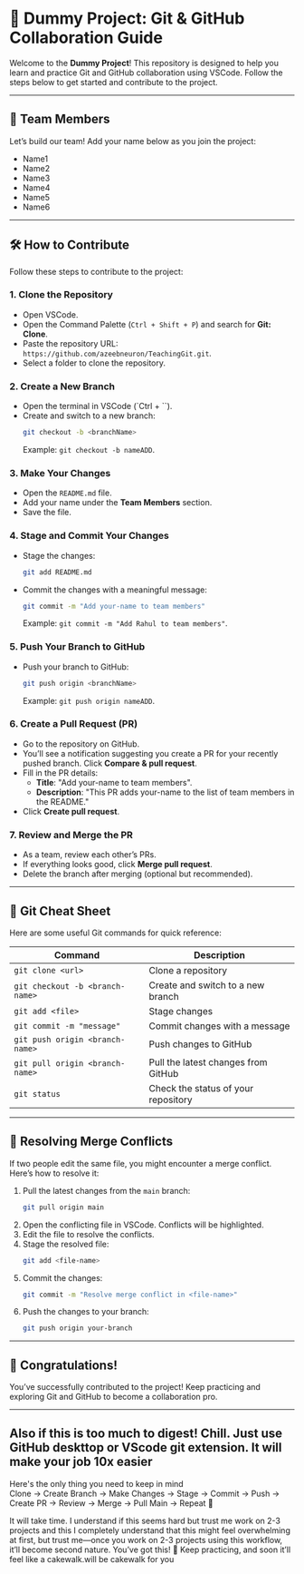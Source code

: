 
# 🚀 Dummy Project: Git & GitHub Collaboration Guide

Welcome to the **Dummy Project**! This repository is designed to help you learn and practice Git and GitHub collaboration using VSCode. Follow the steps below to get started and contribute to the project.

---

## 🌟 Team Members

Let’s build our team! Add your name below as you join the project:

- Name1
- Name2
- Name3
- Name4
- Name5
- Name6

---

## 🛠️ How to Contribute

Follow these steps to contribute to the project:

### 1. **Clone the Repository**
   - Open VSCode.
   - Open the Command Palette (`Ctrl + Shift + P`) and search for **Git: Clone**.
   - Paste the repository URL: `https://github.com/azeebneuron/TeachingGit.git`.
   - Select a folder to clone the repository.

### 2. **Create a New Branch**
   - Open the terminal in VSCode (`Ctrl + ``).
   - Create and switch to a new branch:
     ```bash
     git checkout -b <branchName>
     ```
     Example: `git checkout -b nameADD`.

### 3. **Make Your Changes**
   - Open the `README.md` file.
   - Add your name under the **Team Members** section.
   - Save the file.

### 4. **Stage and Commit Your Changes**
   - Stage the changes:
     ```bash
     git add README.md
     ```
   - Commit the changes with a meaningful message:
     ```bash
     git commit -m "Add your-name to team members"
     ```
     Example: `git commit -m "Add Rahul to team members"`.

### 5. **Push Your Branch to GitHub**
   - Push your branch to GitHub:
     ```bash
     git push origin <branchName>
     ```
     Example: `git push origin nameADD`.

### 6. **Create a Pull Request (PR)**
   - Go to the repository on GitHub.
   - You’ll see a notification suggesting you create a PR for your recently pushed branch. Click **Compare & pull request**.
   - Fill in the PR details:
     - **Title**: "Add your-name to team members".
     - **Description**: "This PR adds your-name to the list of team members in the README."
   - Click **Create pull request**.

### 7. **Review and Merge the PR**
   - As a team, review each other’s PRs.
   - If everything looks good, click **Merge pull request**.
   - Delete the branch after merging (optional but recommended).

---

## 📜 Git Cheat Sheet

Here are some useful Git commands for quick reference:

| Command | Description |
| --- | --- |
| `git clone <url>` | Clone a repository |
| `git checkout -b <branch-name>` | Create and switch to a new branch |
| `git add <file>` | Stage changes |
| `git commit -m "message"` | Commit changes with a message |
| `git push origin <branch-name>` | Push changes to GitHub |
| `git pull origin <branch-name>` | Pull the latest changes from GitHub |
| `git status` | Check the status of your repository |

---

## 🚨 Resolving Merge Conflicts

If two people edit the same file, you might encounter a merge conflict. Here’s how to resolve it:
1. Pull the latest changes from the `main` branch:
   ```bash
   git pull origin main
   ```
2. Open the conflicting file in VSCode. Conflicts will be highlighted.
3. Edit the file to resolve the conflicts.
4. Stage the resolved file:
   ```bash
   git add <file-name>
   ```
5. Commit the changes:
   ```bash
   git commit -m "Resolve merge conflict in <file-name>"
   ```
6. Push the changes to your branch:
   ```bash
   git push origin your-branch
   ```

---

## 🎉 Congratulations!

You’ve successfully contributed to the project! Keep practicing and exploring Git and GitHub to become a collaboration pro. 

---

## Also if this is too much to digest! Chill. Just use GitHub deskttop or VScode git extension. It will make your job 10x easier

Here's the only thing you need to keep in mind <br>
Clone → Create Branch → Make Changes → Stage → Commit → Push → Create PR → Review → Merge → Pull Main → Repeat 🚀

It will take time. I understand if this seems hard but trust me work on 2-3 projects and this I completely understand that this might feel overwhelming at first, but trust me—once you work on 2-3 projects using this workflow, it’ll become second nature. You’ve got this! 💪 Keep practicing, and soon it’ll feel like a cakewalk.will be cakewalk for you


